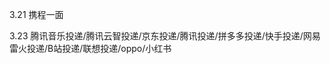 3.21 携程一面

3.23 腾讯音乐投递/腾讯云智投递/京东投递/腾讯投递/拼多多投递/快手投递/网易雷火投递/B站投递/联想投递/oppo/小红书
<!--stackedit_data:
eyJoaXN0b3J5IjpbMTI5NDI4Njk2NiwtMTczOTY1ODAwNywtMT
I1MDQzNDI4NCwtMTA2OTA5NDkxOF19
-->